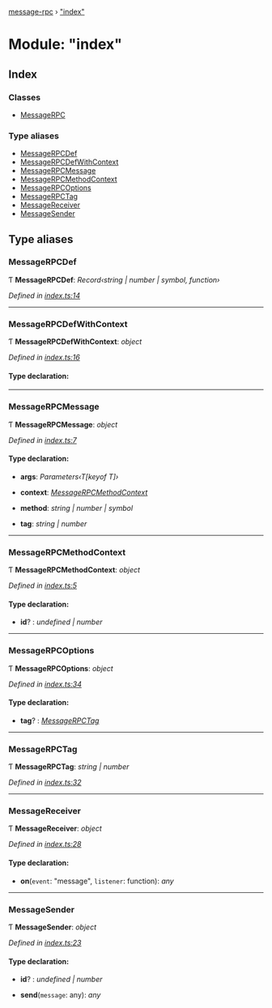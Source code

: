 [message-rpc](../globals.md) › ["index"](_index_.md)

# Module: "index"

## Index

### Classes

* [MessageRPC](../classes/_index_.messagerpc.md)

### Type aliases

* [MessageRPCDef](_index_.md#messagerpcdef)
* [MessageRPCDefWithContext](_index_.md#messagerpcdefwithcontext)
* [MessageRPCMessage](_index_.md#messagerpcmessage)
* [MessageRPCMethodContext](_index_.md#messagerpcmethodcontext)
* [MessageRPCOptions](_index_.md#messagerpcoptions)
* [MessageRPCTag](_index_.md#messagerpctag)
* [MessageReceiver](_index_.md#messagereceiver)
* [MessageSender](_index_.md#messagesender)

## Type aliases

###  MessageRPCDef

Ƭ **MessageRPCDef**: *Record‹string | number | symbol, function›*

*Defined in [index.ts:14](https://github.com/srolel/message-rpc/blob/47d93f9/src/index.ts#L14)*

___

###  MessageRPCDefWithContext

Ƭ **MessageRPCDefWithContext**: *object*

*Defined in [index.ts:16](https://github.com/srolel/message-rpc/blob/47d93f9/src/index.ts#L16)*

#### Type declaration:

___

###  MessageRPCMessage

Ƭ **MessageRPCMessage**: *object*

*Defined in [index.ts:7](https://github.com/srolel/message-rpc/blob/47d93f9/src/index.ts#L7)*

#### Type declaration:

* **args**: *Parameters‹T[keyof T]›*

* **context**: *[MessageRPCMethodContext](_index_.md#messagerpcmethodcontext)*

* **method**: *string | number | symbol*

* **tag**: *string | number*

___

###  MessageRPCMethodContext

Ƭ **MessageRPCMethodContext**: *object*

*Defined in [index.ts:5](https://github.com/srolel/message-rpc/blob/47d93f9/src/index.ts#L5)*

#### Type declaration:

* **id**? : *undefined | number*

___

###  MessageRPCOptions

Ƭ **MessageRPCOptions**: *object*

*Defined in [index.ts:34](https://github.com/srolel/message-rpc/blob/47d93f9/src/index.ts#L34)*

#### Type declaration:

* **tag**? : *[MessageRPCTag](_index_.md#messagerpctag)*

___

###  MessageRPCTag

Ƭ **MessageRPCTag**: *string | number*

*Defined in [index.ts:32](https://github.com/srolel/message-rpc/blob/47d93f9/src/index.ts#L32)*

___

###  MessageReceiver

Ƭ **MessageReceiver**: *object*

*Defined in [index.ts:28](https://github.com/srolel/message-rpc/blob/47d93f9/src/index.ts#L28)*

#### Type declaration:

* **on**(`event`: "message", `listener`: function): *any*

___

###  MessageSender

Ƭ **MessageSender**: *object*

*Defined in [index.ts:23](https://github.com/srolel/message-rpc/blob/47d93f9/src/index.ts#L23)*

#### Type declaration:

* **id**? : *undefined | number*

* **send**(`message`: any): *any*
